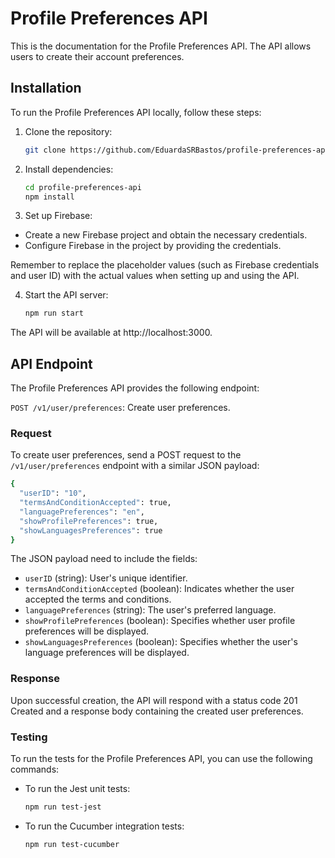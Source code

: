 # Profile Preferences API

This is the documentation for the Profile Preferences API. The API allows users to create their account preferences.

## Installation

To run the Profile Preferences API locally, follow these steps:

1. Clone the repository:

   ```bash
   git clone https://github.com/EduardaSRBastos/profile-preferences-api.git

2. Install dependencies:

    ```bash
    cd profile-preferences-api
    npm install

3. Set up Firebase:
   
 * Create a new Firebase project and obtain the necessary credentials.
 * Configure Firebase in the project by providing the credentials.

Remember to replace the placeholder values (such as Firebase credentials and user ID) with the actual values when setting up and using the API.

4. Start the API server:

    ```bash
    npm run start

The API will be available at http://localhost:3000.

## API Endpoint

The Profile Preferences API provides the following endpoint:

`POST /v1/user/preferences`: Create user preferences.

### Request

To create user preferences, send a POST request to the `/v1/user/preferences` endpoint with a similar JSON payload:

  ```bash
  {
    "userID": "10",
    "termsAndConditionAccepted": true,
    "languagePreferences": "en",
    "showProfilePreferences": true,
    "showLanguagesPreferences": true
  }
   ```

The JSON payload need to include the fields:

 * `userID` (string): User's unique identifier.
 * `termsAndConditionAccepted` (boolean): Indicates whether the user accepted the terms and conditions.
 * `languagePreferences` (string): The user's preferred language.
 * `showProfilePreferences` (boolean): Specifies whether user profile preferences will be displayed.
 * `showLanguagesPreferences` (boolean): Specifies whether the user's language preferences will be displayed.

### Response

Upon successful creation, the API will respond with a status code 201 Created and a response body containing the created user preferences. 

### Testing

To run the tests for the Profile Preferences API, you can use the following commands:

* To run the Jest unit tests:

  ```bash
  npm run test-jest

* To run the Cucumber integration tests:

  ```bash
  npm run test-cucumber
